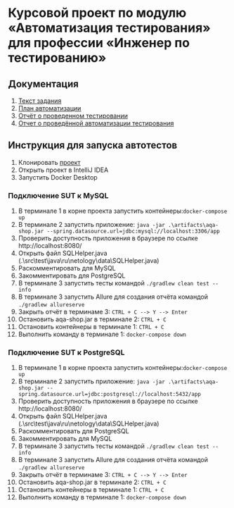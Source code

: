 # Курсовой проект по модулю «Автоматизация тестирования» для профессии «Инженер по тестированию»

## Документация

1. [Текст задания](https://github.com/netology-code/aqa-qamid-diplom)
2. [План автоматизации](https://github.com/TIgorT/CourseProjectBuyingTour/blob/main/documents/Plan.md)
3. [Отчёт о проведенном тестировании](https://github.com/TIgorT/CourseProjectBuyingTour/blob/main/documents/Report.md)
4. [Отчет о проведённой автоматизации тестирования](https://github.com/TIgorT/CourseProjectBuyingTour/blob/main/documents/Summary.md)

## **Инструкция для запуска автотестов**
1. Клонировать [проект](https://github.com/TIgorT/CourseProjectBuyingTour)
2. Открыть проект в IntelliJ IDEA
3. Запустить Docker Desktop

### Подключение SUT к MySQL
1. В терминале 1 в корне проекта запустить контейнеры:`docker-compose up`
2. В терминале 2 запустить приложение: `java -jar .\artifacts\aqa-shop.jar --spring.datasource.url=jdbc:mysql://localhost:3306/app`
3. Проверить доступность приложения в браузере по ссылке http://localhost:8080/
4. Открыть файл SQLHelper.java (.\src\test\java\ru\netology\data\SQLHelper.java)
5. Раскомментировать для  MySQL
6. Закомментировать для PostgreSQL
7. В терминале 3 запустить тесты командой  `./gradlew clean test --info`
8. В терминале 3 запустить Allure для создания отчёта командой `./gradlew allureserve`
9. Закрыть отчёт в терминаме 3: `CTRL + C --> Y --> Enter`
10. Остановить aqa-shop.jar в терминале 2: `CTRL + C`
11. Остановить контейнеры в терминале 1: `CTRL + C`
12. Выполнить команду в терминале 1: `docker-compose down`

### Подключение SUT к PostgreSQL
1. В терминале 1 в корне проекта запустить контейнеры:`docker-compose up`
2. В терминале 2 запустить приложение: `java -jar .\artifacts\aqa-shop.jar --spring.datasource.url=jdbc:postgresql://localhost:5432/app`
3. Проверить доступность приложения в браузере по ссылке http://localhost:8080/
4. Открыть файл SQLHelper.java (.\src\test\java\ru\netology\data\SQLHelper.java)
5. Раскомментировать для PostgreSQL
6. Закомментировать для  MySQL
7. В терминале 3 запустить тесты командой  `./gradlew clean test --info`
8. В терминале 3 запустить Allure для создания отчёта командой `./gradlew allureserve`
9. Закрыть отчёт в терминаме 3: `CTRL + C --> Y --> Enter`
10. Остановить aqa-shop.jar в терминале 2: `CTRL + C`
11. Остановить контейнеры в терминале 1: `CTRL + C`
12. Выполнить команду в терминале 1: `docker-compose down`










